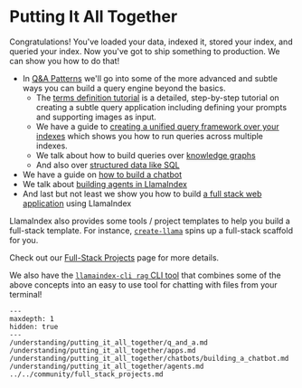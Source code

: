 # Putting It All Together

Congratulations! You've loaded your data, indexed it, stored your index, and queried your index. Now you've got to ship something to production. We can show you how to do that!

- In [Q&A Patterns](q_and_a.md) we'll go into some of the more advanced and subtle ways you can build a query engine beyond the basics.
  - The [terms definition tutorial](q_and_a/terms_definitions_tutorial.md) is a detailed, step-by-step tutorial on creating a subtle query application including defining your prompts and supporting images as input.
  - We have a guide to [creating a unified query framework over your indexes](q_and_a/unified_query.md) which shows you how to run queries across multiple indexes.
  - We talk about how to build queries over [knowledge graphs](graphs.md)
  - And also over [structured data like SQL](structured_data.md)
- We have a guide on [how to build a chatbot](chatbots/building_a_chatbot.md)
- We talk about [building agents in LlamaIndex](agents.md)
- And last but not least we show you how to build [a full stack web application](apps.md) using LlamaIndex

LlamaIndex also provides some tools / project templates to help you build a full-stack template. For instance, [`create-llama`](https://github.com/run-llama/LlamaIndexTS/tree/main/packages/create-llama) spins up a full-stack scaffold for you.

Check out our [Full-Stack Projects](../../community/full_stack_projects.md) page for more details.

We also have the [`llamaindex-cli rag` CLI tool](../../use_cases/q_and_a/rag_cli.md) that combines some of the above concepts into an easy to use tool for chatting with files from your terminal!

```{toctree}
---
maxdepth: 1
hidden: true
---
/understanding/putting_it_all_together/q_and_a.md
/understanding/putting_it_all_together/apps.md
/understanding/putting_it_all_together/chatbots/building_a_chatbot.md
/understanding/putting_it_all_together/agents.md
../../community/full_stack_projects.md
```
